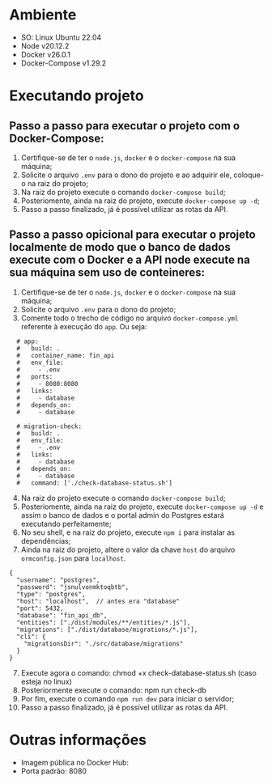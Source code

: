 # Ambiente

- SO: Linux Ubuntu 22.04
- Node v20.12.2
- Docker v26.0.1
- Docker-Compose v1.29.2

# Executando projeto

## Passo a passo para executar o projeto com o Docker-Compose:

1. Certifique-se de ter o `node.js`, `docker` e o `docker-compose` na sua máquina;
2. Solicite o arquivo `.env` para o dono do projeto e ao adquirir ele, coloque-o na raiz do projeto;
3. Na raiz do projeto execute o comando `docker-compose build`;
4. Posteriomente, ainda na raiz do projeto, execute `docker-compose up -d`;
5. Passo a passo finalizado, já é possível utilizar as rotas da API.

## Passo a passo opicional para executar o projeto localmente de modo que o banco de dados execute com o Docker e a API node execute na sua máquina sem uso de conteineres:

1. Certifique-se de ter o `node.js`, `docker` e o `docker-compose` na sua máquina;
2. Solicite o arquivo `.env` para o dono do projeto;
3. Comente todo o trecho de código no arquivo `docker-compose.yml` referente à execução do `app`. Ou seja:

```
  # app:
  #   build: .
  #   container_name: fin_api
  #   env_file:
  #     - .env
  #   ports:
  #     - 8080:8080
  #   links:
  #     - database
  #   depends_on:
  #     - database

  # migration-check:
  #   build: .
  #   env_file:
  #     - .env
  #   links:
  #     - database
  #   depends_on:
  #     - database
  #   command: ['./check-database-status.sh']
```

4. Na raiz do projeto execute o comando `docker-compose build`;
5. Posteriomente, ainda na raiz do projeto, execute `docker-compose up -d` e assim o banco de dados e o portal admin do Postgres estará executando perfeitamente;
6. No seu shell, e na raiz do projeto, execute `npm i` para instalar as dependências;
7. Ainda na raiz do projeto, altere o valor da chave `host` do arquivo `ormconfig.json` para `localhost`.

```
{
  "username": "postgres",
  "password": "jsnulvonmktoqbtb",
  "type": "postgres",
  "host": "localhost",  // antes era "database"
  "port": 5432,
  "database": "fin_api_db",
  "entities": ["./dist/modules/**/entities/*.js"],
  "migrations": ["./dist/database/migrations/*.js"],
  "cli": {
    "migrationsDir": "./src/database/migrations"
  }
}
```

7. Execute agora o comando: chmod +x check-database-status.sh (caso esteja no linux)
8. Posteriormente execute o comando: npm run check-db
9. Por fim, execute o comando `npm run dev` para iniciar o servidor;
10. Passo a passo finalizado, já é possível utilizar as rotas da API.

# Outras informações

- Imagem pública no Docker Hub:
- Porta padrão: 8080
